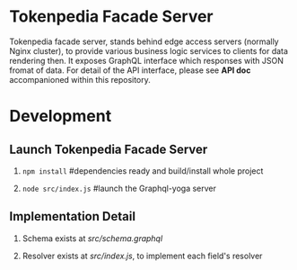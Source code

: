 # Tokenpedia Facade Server
Tokenpedia facade server, stands behind edge access servers (normally Nginx cluster), to provide various business logic services to clients for data rendering then. It exposes GraphQL interface which responses with JSON fromat of data. For detail of the API interface, please see **API doc** accompanioned within this repository.
# Development
## Launch Tokenpedia Facade Server

1. `npm install` #dependencies ready and build/install whole project

1. `node src/index.js` #launch the Graphql-yoga server

## Implementation Detail

1. Schema exists at *src/schema.graphql*

1. Resolver exists at *src/index.js*, to implement each field's resolver
